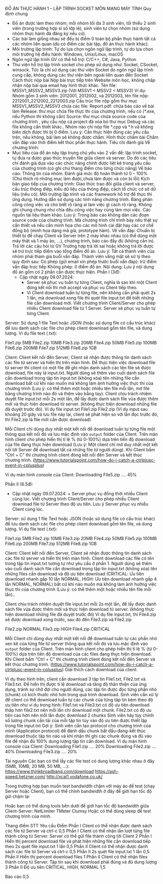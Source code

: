 ĐỒ ÁN THỰC HÀNH 1 – LẬP TRÌNH SOCKET
MÔN MẠNG MÁY TÍNH
 Quy định chung
- Đồ án được làm theo nhóm: mỗi nhóm tối đa 3 sinh viên, tối thiểu 2 sinh viên (trong trường hợp sĩ số lớp lẻ), sinh viên tự chọn nhóm (sử dụng nhóm thực hành đã đăng ký nếu có).
- Các bài làm giống nhau sẽ đều bị điểm 0 toàn bộ phần thực hành tất cả các nhóm liên quan (dù có điểm các bài tập, đồ án thực hành khác).
- Môi trường lập trình: Tự do lựa chọn ngôn ngữ lập trình, tự do lựa chọn môi trường hệ điều hành: Windows, Unix/Linux, macOS 
- Ngôn ngữ lập trình GV có thể hỗ trợ: C/C++, C#, Java, Python
- Thư viện hỗ trợ lập trình socket cho phép sử dụng như: Socket, CSocket, winsock. Tức là chỉ sử dụng các thư viện Socket do ngôn ngữ lập trình cung cấp, không dùng các thư viện bên ngoài liên quan đến Socket
Cách thức nộp bài
Nộp bài trực tiếp trên Website môn học, không chấp nhận nộp bài qua email hay hình thức khác.
Tên file: MSSV1_MSSV2_MSSV3.zip (Với MSSV1 < MSSV2 < MSSV3)
Ví dụ: Nhóm gồm 3 sinh viên: 2012001, 2012002, và 2012003, tên file nộp: 2212001_2212002_2212003.zip
Cấu trúc file nộp gồm thư mục MSSV1_MSSV2_MSSV3 chứa các file:
Report.pdf: chứa báo cáo về bài làm
Release: thư mục chứa file thực thi của chương trình, nếu có (*.exe, nếu Python thì không cần)
Source: thư mục chứa source code của chương trình , yêu cầu nộp cả project đã xóa bỏ thư mục Debug và các file không cần thiết khác.. Nhóm nào chỉ nộp file *.cpp và *.h và không biên dịch được thì bị 0 điểm.
Lưu ý: Cần thực hiện đúng các yêu cầu trên, nếu không, bài làm sẽ không được chấm.
Hình thức chấm bài
Chấm vấn đáp vào thời điểm kết thúc phần thực hành.
Tiêu chí đánh giá
Về chương trình:
- Mục tiêu của đồ án này tập trung chủ yếu vào 2 vấn đề: lập trình socket, tự đưa ra được giao thức truyền file giữa client và server. Do đó các tiêu chí đánh giá dựa vào các chức năng chính được liệt kê trong yêu cầu của chương trình (có ghi chú thang điểm cho từng chức năng)
Về báo cáo:
Thông tin của nhóm.
Đánh giá mức độ hoàn thành từ 0 – 100% (Chú thích rõ những mục làm được,chưa làm được và còn bị lỗi)
Kịch bản giao tiếp của chương trình: Giao thức trao đổi giữa client và server, cấu trúc thông điệp, kiểu dữ liệu của thông điệp, cách tổ chức cơ sở dữ liệu (nếu có).
Môi trường lập trình và các framework hỗ trợ để thực thi ứng dụng.
Hướng dẫn sử dụng các tính năng chương trình.
Bảng phân công công việc và cho biết rõ ràng ai làm việc gì cách rõ ràng. Không ghi chung chung như chia đều công việc hay cùng làm mọi việc.
Các nguồn tài liệu tham khảo.
Lưu ý: Trong báo cáo không dán các đoạn source code của chương trình. Mã chương trình chỉ trình bày nếu thật sự cần thiết và nếu cần minh họa cho các mô hình cài đặt hay các cơ chế đồng bộ (minh họa dạng mã giả, prototype hàm). 
Về vấn đáp:
Chuẩn bị thiết bị để chạy Client và Server trên 2 máy khác nhau (có thể dùng một máy thật và 1 máy ảo, ...), chương trình, báo cáo đầy đủ (không cần in).
Trả lời các câu hỏi từ GV
Trường hợp trả lời sai hoặc không trả lời được sẽ trừ trực tiếp điểm vào tổng điểm đồ án.
Lưu ý: Tất cả thành viên của nhóm phải tham gia buổi vấn đáp. Thành viên vắng mặt sẽ xử lý theo quy định sau:
Có phép (gửi email xin phép trước buổi vấn đáp): trừ điểm vấn đáp trực tiếp
Không phép: 0 điểm đồ án.
Nội dung:
Lưu ý nội dung đồ án gồm có 2 phần cần được thực hiện.
Phần I (3đ):
	- Cập nhật ngày 09.07.2024:
		+ Server sẽ phục vụ tuần tự từng Client, nghĩa là sao khi một Client đóng kết nối thì mới accept và phục vu Client tiếp theo.
		+ Vì Client download tuần tự từng file, nên không cần phải quét 2s 1 lần, mà download xong file thì quét file input.txt để biết những file cần download mới.
Viết chương trình Client/Server cho phép nhiều Client download file từ 1 Server. Server sẽ phục vụ tuần tự từng Client.

Server: Sử dụng 1 file Text hoặc JSON (hoặc sử dụng file có cấu trúc khác) để lưu danh sách các file cho phép client download gồm tên file, và dung lượng. Ví dụ file text (.txt):

File1.zip 5MB
File2.zip 10MB
File3.zip 20MB
File4.zip 50MB
File5.zip 100MB
File6.zip 200MB
File7.zip 512MB
File8.zip 1GB

 
Client:
Client kết nối đến Server, Client sẽ nhận được thông tin danh sách các file từ server và hiển thị trên màn hình.
Để thực hiện việc download file từ server thì client có một file để ghi nhận danh sách các tên file sẽ được download, file này là input.txt. Người dùng sẽ thêm vào cuối danh sách file cần download trong tập tin input.txt (không xóa) tên những file cần download bất cứ khi nào muốn mà không làm ảnh hưởng việc thực thi của chương trình (Lưu ý: có thể thêm một hoặc nhiều tên file mỗi lần, mở file bằng chương trình nào đó và thêm vào bằng tay).
Client chịu trách nhiệm duyệt file input.txt mỗi 2s một lần, để lấy được danh sách file vừa được thêm mới và thực hiện download từ server. (không thực hiện download những file đã duyệt trước đó).
Ví dụ file input.txt
File1.zip
File2.zip (Ví dụ input sau khoảng 20 giây và lưu file này lại, client sẽ phát hiện so với lần đọc trước đó, thì File2.zip là file mới cần được download)

Mỗi Client chỉ dùng duy nhất một kết nối để download tuần tự từng file một thông qua kết nối đó và lưu mặc định vào `output` folder của Client. Trên màn hình client cho phép hiển thị tỉ lệ % (từ 0-100%) dựa trên tiến độ download của file đang thực hiện download (Lưu ý: Một client chỉ mở duy nhất một kết nối tới Server để download tất cả những file từ người dùng).
Khi Client bấm "Ctrl + C" thì chương trình client đóng kết nối đến Server và kết thúc chương trình. (https://www.tutorialspoint.com/how-do-i-catch-a-ctrlplusc-event-in-cplusplus)

Ví dụ màn hình console của Client:
Downloading File5.zip ....  45%




Phần II (6.5đ):
- Cập nhật ngày 09.07.2024:
		+ Server phục vụ đồng thời nhiều Client cùng lúc.
Viết chương trình Client/Server cho phép nhiều Client download file từ Server theo độ ưu tiên. Lưu ý Server phục vụ nhiều Client cùng lúc.



Server: sử dụng 1 file Text hoặc JSON (hoặc sử dụng file có cấu trúc khác) để lưu danh sách các file cho phép client download gồm tên file, và dung lượng. Ví dụ file text (.txt):

File1.zip 5MB
File2.zip 10MB
File3.zip 20MB
File4.zip 50MB
File5.zip 100MB
File6.zip 200MB
File7.zip 512MB
File8.zip 1GB

 
Client:
Client kết nối đến Server, Client sẽ nhận được thông tin danh sách các file từ server và hiển thị trên màn hình.
Client download các file có tên trong tập tin input.txt tương tự như yêu cầu ở phần 1. Người dùng sẽ thêm vào cuối danh sách file cần download trong tập tin input.txt (không xóa) tên những files cần download và độ ưu tiên download (CRITICAL: Ưu tiên download nhanh gấp 10 lần NORMAL, HIGH: Ưu tiên download nhanh gấp 4 lần NORMAL, NORMAL) bất cứ khi nào muốn mà không làm ảnh hưởng việc thực thi của chương trình (Lưu ý: có thể thêm một hoặc nhiều tên file mỗi lần).. 

Client chịu trách nhiệm duyệt file input.txt mỗi 2s một lần, để lấy được danh sách file vừa được thêm mới và thực hiện download từ server. (không thực hiện download những file đã duyệt trước đó)
Ví dụ file input.txt, thì File4.zip sẽ được download xong trước, sau đó đến File3.zip và File2.zip

File2.zip NORMAL
File3.zip HIGH
File4.zip CRITICAL


Mỗi Client chỉ dùng duy nhất một kết nối để download tuần tự các phần nhỏ xen kẽ của từng file từ server thông qua kết nối đó và lưu mặc định vào `output` folder của Client. Trên màn hình client cho phép hiển thị tỉ lệ % (từ 0-100%) dựa trên tiến độ download của các files đang thực hiện download. 
Khi Client bấm "Ctrl + C" thì chương trình client đóng kết nối đến Server và kết thúc chương trình. (https://www.tutorialspoint.com/how-do-i-catch-a-ctrlplusc-event-in-cplusplus)
Giải thích cách download của client:

Ví dụ theo hình trên, client cần download 3 tập tin File1.txt, File2.txt và File3.txt. Để hiển thị được tỉ lệ download và tăng độ thân thiện của ứng dụng, tránh sự chờ đợi cho người dùng, các tập tin được đọc từng phần nhỏ (chunk) có kích thước nhỏ hơn trong quá trình download. Sinh viên cần xử lý để client có thể download tuần tự các chunk của từng tập tin kèm theo độ ưu tiên như ví dụ trong hình:
File1.txt  và File3.txt có độ ưu tiên download thấp hơn file2.txt nên mỗi lần chỉ download một chunk.
File2.txt có độ ưu tiên cao hơn nên mỗi lần được download 2 chunks
Sinh viên hãy tùy chỉnh số lượng chunk cần tải của mỗi tập tin tùy vào độ ưu tiên được thiết lập trong file input.txt
Gợi ý: Sinh viên cần tạo protocol cho chương trình của mình (Application protocol) để đánh dấu chunk bắt đầu-đang-kết thúc download thuộc tập tin nào và khi nhận thì ghi các chunk đúng và đủ vào file để nhận đủ 100% dung lượng tập tin cần download.
Ví dụ màn hình console của Client:
Downloading File1.zip ....  20%
Downloading File2.zip ....  40%
Downloading File3.zip ....  20%


Tài nguyên
	Các bạn có thể lấy các file test có dung lượng khác nhau ở đây (5MB, 10MB, 20 MB, 50 MB, ...): 
https://www.thinkbroadband.com/download
https://ash-speed.hetzner.com/
http://xcal1.vodafone.co.uk/

Trong trường hợp bạn muốn test bandwidth chậm với máy ảo để test (chạy Server hoặc Client), bạn có thể chỉnh bandwidth ở đây để giới hạn tốc độ gửi chậm lại

Hoặc bạn có thể dùng tools bên dưới để giới hạn tốc độ bandwidth giữa Client-Server:
NetLimiter
TMeter
Clumsy
	Hoặc có thể dùng sleep để test chương trình của mình.

Thang điểm
STT
Yêu cầu
Điểm
Phần I
Client có thể nhận được danh sách các file từ Server và ctrl-c
0,5
Phần I
Client có thể nhận lần lượt từng file thành công từ Server. Server có thể gửi file thành công tới Client
2
Phần I
Hiển thị percent download file và phát hiện những file cần download tiếp theo 2s quét file input.txt 1 lần
0,5
Phần II
Client có thể nhận được danh sách các file từ Server và ctrl-c
0,5
Phần II
2s quét file input.txt 1 lần
0,5
Phần II
Hiển thị percent download files
1
Phần II
Client có thể nhận files thành công từ Server. 
Tập tin sau khi download phải đúng và đủ dung lượng
3
Phần II
Độ ưu tiên CRITICAL, HIGH, NORMAL
1,5


Báo cáo
0,5


